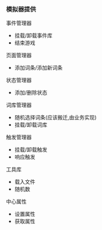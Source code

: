 ### 模拟器提供

事件管理器

* 挂载/卸载事件库
* 结束游戏

页面管理器

* 添加词条/添加新词条

状态管理器

* 添加/删除状态

词库管理器

* 随机选择词条(应该搬迁,由业务实现)
* 挂载/卸载词库

触发管理器

* 挂载/卸载触发
* 响应触发

工具库

* 载入文件
* 随机数

中心属性

* 设置属性
* 获取属性
